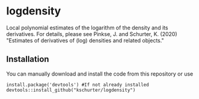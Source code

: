 # logdensity
Local polynomial estimates of the logarithm of the density and its derivatives. For details, please see Pinkse, J. and Schurter, K. (2020) "Estimates of derivatives of (log) densities and related objects."

## Installation
You can manually download and install the code from this repository or use

    install.package('devtools') #If not already installed
    devtools::install_github("kschurter/logdensity")
